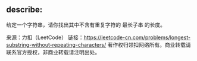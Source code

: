 ## describe:

给定一个字符串，请你找出其中不含有重复字符的 最长子串 的长度。

来源：力扣（LeetCode）
链接：https://leetcode-cn.com/problems/longest-substring-without-repeating-characters/
著作权归领扣网络所有。商业转载请联系官方授权，非商业转载请注明出处。
